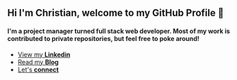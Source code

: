 ## Hi I'm Christian, welcome to my GitHub Profile 👋

#### I'm a project manager turned full stack web developer. Most of my work is contributed to private repositories, but feel free to poke around!

-  [  View my **Linkedin**](https://www.linkedin.com/in/christiansendler/)  
-   [  Read my **Blog**](https://sendler.medium.com/) 
-   [ Let's **connect**](https://calendar.x.ai/csendler)
